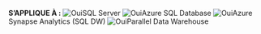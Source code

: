 <Token>**S’APPLIQUE À :** ![Oui](media/yes-icon.png)SQL Server ![Oui](media/yes-icon.png)Azure SQL Database ![Oui](media/yes-icon.png)Azure Synapse Analytics (SQL DW) ![Oui](media/yes-icon.png)Parallel Data Warehouse </Token>
